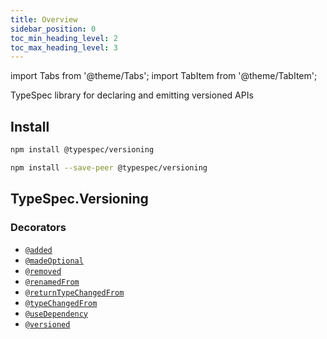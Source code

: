 ```yaml
---
title: Overview
sidebar_position: 0
toc_min_heading_level: 2
toc_max_heading_level: 3
---
```


import Tabs from '@theme/Tabs';
import TabItem from '@theme/TabItem';

TypeSpec library for declaring and emitting versioned APIs

## Install

<Tabs>
<TabItem value="spec" label="In a spec" default>

```bash
npm install @typespec/versioning
```

</TabItem>
<TabItem value="library" label="In a library" default>

```bash
npm install --save-peer @typespec/versioning
```

</TabItem>
</Tabs>

## TypeSpec.Versioning

### Decorators

- [`@added`](./decorators.md#@TypeSpec.Versioning.added)
- [`@madeOptional`](./decorators.md#@TypeSpec.Versioning.madeOptional)
- [`@removed`](./decorators.md#@TypeSpec.Versioning.removed)
- [`@renamedFrom`](./decorators.md#@TypeSpec.Versioning.renamedFrom)
- [`@returnTypeChangedFrom`](./decorators.md#@TypeSpec.Versioning.returnTypeChangedFrom)
- [`@typeChangedFrom`](./decorators.md#@TypeSpec.Versioning.typeChangedFrom)
- [`@useDependency`](./decorators.md#@TypeSpec.Versioning.useDependency)
- [`@versioned`](./decorators.md#@TypeSpec.Versioning.versioned)
